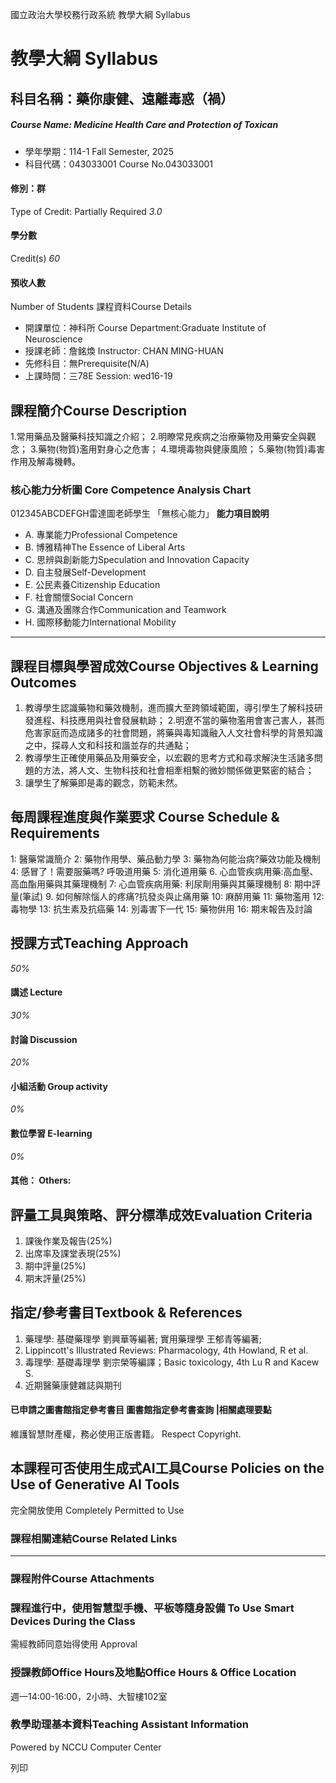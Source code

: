 國立政治大學校務行政系統 教學大綱 Syllabus
# 教學大綱 Syllabus
##  科目名稱：藥你康健、遠離毒惑（禍）
#####  Course Name: Medicine Health Care and Protection of Toxican
  * 學年學期：114-1 Fall Semester, 2025 
  * 科目代碼：043033001 Course No.043033001


#### 修別：群
Type of Credit: Partially Required 
_3.0_
#### 學分數
Credit(s)
_60_
#### 預收人數
Number of Students
課程資料Course Details
  * 開課單位：神科所 Course Department:Graduate Institute of Neuroscience 
  * 授課老師：詹銘煥 Instructor: CHAN MING-HUAN 
  * 先修科目：無Prerequisite(N/A)
  * 上課時間：三78E Session: wed16-19


##  課程簡介Course Description
1.常用藥品及醫藥科技知識之介紹；
2.明瞭常見疾病之治療藥物及用藥安全與觀念；
3.藥物(物質)濫用對身心之危害；
4.環境毒物與健康風險；
5.藥物(物質)毒害作用及解毒機轉。
###  核心能力分析圖 Core Competence Analysis Chart
012345ABCDEFGH雷達圖老師學生
「無核心能力」 
**能力項目說明**
  * A. 專業能力Professional Competence
  * B. 博雅精神The Essence of Liberal Arts
  * C. 思辨與創新能力Speculation and Innovation Capacity
  * D. 自主發展Self-Development
  * E. 公民素養Citizenship Education
  * F. 社會關懷Social Concern
  * G. 溝通及團隊合作Communication and Teamwork
  * H. 國際移動能力International Mobility


* * *
##  課程目標與學習成效Course Objectives & Learning Outcomes 
1. 教導學生認識藥物和藥效機制，進而擴大至跨領域範圍，導引學生了解科技研發進程、科技應用與社會發展軌跡；
2.明遼不當的藥物濫用會害己害人，甚而危害家庭而造成諸多的社會問題，將藥與毒知識融入人文社會科學的背景知識之中，探尋人文和科技和諧並存的共通點；
3. 教導學生正確使用藥品及用藥安全，以宏觀的思考方式和尋求解決生活諸多問題的方法，將人文、生物科技和社會相牽相繫的微妙關係做更緊密的結合；
4. 讓學生了解藥即是毒的觀念，防範未然。
##  每周課程進度與作業要求 Course Schedule & Requirements
1: 醫藥常識簡介
2: 藥物作用學、藥品動力學
3: 藥物為何能治病?藥效功能及機制
4: 感冒了！需要服藥嗎? 呼吸道用藥
5:  消化道用藥
6. 心血管疾病用藥:高血壓、高血酯用藥與其藥理機制
7: 心血管疾病用藥: 利尿劑用藥與其藥理機制
8: 期中評量(筆試)
9. 如何解除惱人的疼痛?抗發炎與止痛用藥
10: 麻醉用藥
11: 藥物濫用
12: 毒物學
13: 抗生素及抗癌藥
14: 別毒害下一代
15: 藥物倂用
16: 期末報告及討論
##  授課方式Teaching Approach
_50%_
####  講述 Lecture
_30%_
####  討論 Discussion
_20%_
####  小組活動 Group activity
_0%_
####  數位學習 E-learning
_0%_
####  其他： Others:
##  評量工具與策略、評分標準成效Evaluation Criteria
1. 課後作業及報告(25%)
2. 出席率及課堂表現(25%)
3. 期中評量(25%)
4. 期末評量(25%)
##  指定/參考書目Textbook & References
1. 藥理學: 基礎藥理學 劉興華等編著; 實用藥理學 王郁青等編著; 
2. Lippincott's Illustrated Reviews: Pharmacology, 4th Howland, R et al. 
3. 毒理學: 基礎毒理學 劉宗榮等編譯；Basic toxicology, 4th Lu R and Kacew S. 
4. 近期醫藥康健雜誌與期刊
####  已申請之圖書館指定參考書目  圖書館指定參考書查詢 |相關處理要點
維護智慧財產權，務必使用正版書籍。 Respect Copyright.
##  本課程可否使用生成式AI工具Course Policies on the Use of Generative AI Tools
完全開放使用 Completely Permitted to Use
###  課程相關連結Course Related Links
* * *
###  課程附件Course Attachments
###  課程進行中，使用智慧型手機、平板等隨身設備 To Use Smart Devices During the Class
需經教師同意始得使用  Approval
###  授課教師Office Hours及地點Office Hours & Office Location
週一14:00-16:00，2小時、大智樓102室
###  教學助理基本資料Teaching Assistant Information
Powered by NCCU Computer Center
  
列印
